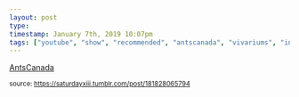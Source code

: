 ```yaml
---
layout: post
type: 
timestamp: January 7th, 2019 10:07pm
tags: ["youtube", "show", "recommended", "antscanada", "vivariums", "insect"]
---
```

<a href=" https://href.li/?https://www.youtube.com/channel/UCONd1SNf3_QqjzjCVsURNuA">
    AntsCanada</a>
  
<small>source: https://saturdayxiii.tumblr.com/post/181828065794</small>
